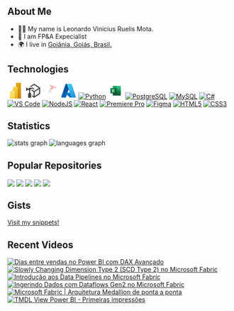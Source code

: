 ## About Me

* 🧙‍♂️ My name is Leonardo Vinicius Ruelis Mota.
* 🚀 I am FP&A Expecialist 
* 🌍 I live in [Goiânia, Goiás, Brasil.](https://maps.app.goo.gl/mUWSFz7Pe59xNF7q6)

## Technologies

<div align="left">
  <a href="https://www.microsoft.com/en-usr/power-platform/products/power-bi" target="_blank" rel="noreferrer"><img src="https://github.com/alisonpezzott/alisonpezzott/blob/main/assets/powerbi.png"  width="36" height="36" alt="Microsoft Power BI" /></a>
  <a href="https://www.sqlbi.com/tools/tabular-editor" target="_blank" rel="noreferrer"><img src="https://github.com/alisonpezzott/alisonpezzott/blob/main/assets/tabular-editor.png"  width="36" height="36" alt="Tabular Editor" /></a>
  <a href="https://www.microsoft.com/en-us/sql-server" target="_blank" rel="noreferrer"><img src="https://github.com/alisonpezzott/alisonpezzott/blob/main/assets/sql-server.png"  width="36" height="36" alt="Microsoft SQL Server" /></a>
  <a href="https://portal.azure.com" target="_blank" rel="noreferrer"><img src="https://github.com/alisonpezzott/alisonpezzott/blob/main/assets/azure.png"  width="36" height="36" alt="Microsoft Azure" /></a>
  <a href="https://www.python.org/" target="_blank" rel="noreferrer"><img src="https://raw.githubusercontent.com/danielcranney/readme-generator/main/public/icons/skills/python-colored.svg" width="36" height="36" alt="Python" /></a>
  <a href="https://microsoft.com/excel" target="_blank" rel="noreferrer"><img src="https://github.com/alisonpezzott/alisonpezzott/blob/main/assets/excel.png"  width="36" height="36" alt="Microsoft Excel" /></a>
  <a href="https://www.postgresql.org/" target="_blank" rel="noreferrer"><img src="https://raw.githubusercontent.com/danielcranney/readme-generator/main/public/icons/skills/postgresql-colored.svg" width="36" height="36" alt="PostgreSQL" /></a>
  <a href="https://www.mysql.com/" target="_blank" rel="noreferrer"><img src="https://raw.githubusercontent.com/danielcranney/readme-generator/main/public/icons/skills/mysql-colored.svg" width="36" height="36" alt="MySQL" /></a>
  <a href="https://docs.microsoft.com/en-us/dotnet/csharp/" target="_blank" rel="noreferrer"><img src="https://raw.githubusercontent.com/danielcranney/readme-generator/main/public/icons/skills/csharp-colored.svg" width="36" height="36" alt="C#" /></a>
  <a href="https://code.visualstudio.com/" target="_blank" rel="noreferrer"><img src="https://raw.githubusercontent.com/danielcranney/readme-generator/main/public/icons/skills/visualstudiocode.svg" width="36" height="36" alt="VS Code" /></a>
  <a href="https://nodejs.org/en/" target="_blank" rel="noreferrer"><img src="https://raw.githubusercontent.com/danielcranney/readme-generator/main/public/icons/skills/nodejs-colored.svg" width="36" height="36" alt="NodeJS" /></a>
  <a href="https://reactjs.org/" target="_blank" rel="noreferrer"><img src="https://raw.githubusercontent.com/danielcranney/readme-generator/main/public/icons/skills/react-colored.svg" width="36" height="36" alt="React" /></a>
  <a href="https://www.adobe.com/uk/products/premiere.html" target="_blank" rel="noreferrer"><img src="https://raw.githubusercontent.com/danielcranney/readme-generator/main/public/icons/skills/premierepro-colored-dark.svg" width="36" height="36" alt="Premiere Pro" /></a>
  <a href="https://www.figma.com/" target="_blank" rel="noreferrer"><img src="https://raw.githubusercontent.com/danielcranney/readme-generator/main/public/icons/skills/figma-colored.svg" width="36" height="36" alt="Figma" /></a>
  <a href="https://developer.mozilla.org/en-US/docs/Glossary/HTML5" target="_blank" rel="noreferrer"><img src="https://raw.githubusercontent.com/danielcranney/readme-generator/main/public/icons/skills/html5-colored.svg" width="36" height="36" alt="HTML5" /></a>
  <a href="https://www.w3.org/TR/CSS/#css" target="_blank" rel="noreferrer"><img src="https://raw.githubusercontent.com/danielcranney/readme-generator/main/public/icons/skills/css3-colored.svg" width="36" height="36" alt="CSS3" /></a>
  
</div>

## Statistics

<div>
  <img align="top" src="https://github-readme-stats.vercel.app/api?username=alisonpezzott&hide_title=false&hide_rank=false&show_icons=true&include_all_commits=true&count_private=true&bg_color=00000000&disable_animations=false&locale=en&hide_border=true&order=1" alt="stats graph"  />
  <img align="top" src="https://github-readme-stats.vercel.app/api/top-langs?username=alisonpezzott&locale=en&hide_title=false&layout=compact&bg_color=00000000&langs_count=10&hide_border=true&order=2&hide=roff"  alt="languages graph"  />
</div>

## Popular Repositories

<div>
  <a href="https://github.com/alisonpezzott/calendar_periods_time_tables_power_bi"><img align="center" src="https://github-readme-stats.vercel.app/api/pin/?username=alisonpezzott&repo=calendar_periods_time_tables_power_bi&bg_color=00000000&hide_border=true&locale=en" /></a>
  <a href="https://github.com/alisonpezzott/contribuicoes-comunidade"><img align="center" src="https://github-readme-stats.vercel.app/api/pin/?username=alisonpezzott&repo=contribuicoes-comunidade&bg_color=00000000&hide_border=true&locale=en" /></a>
  <a href="https://github.com/alisonpezzott/tmdl-calendario"><img align="center" src="https://github-readme-stats.vercel.app/api/pin/?username=alisonpezzott&repo=tmdl-calendario&bg_color=00000000&hide_border=true&locale=en" /></a>  
  <a href="https://github.com/alisonpezzott/documentacao-daxstudio"><img align="center" src="https://github-readme-stats.vercel.app/api/pin/?username=alisonpezzott&repo=documentacao-daxstudio&bg_color=00000000&hide_border=true&locale=en" /></a>
  <a href="https://github.com/alisonpezzott/youtube-20231120-live-como-evoluir-dax"><img align="center" src="https://github-readme-stats.vercel.app/api/pin/?username=alisonpezzott&repo=youtube-20231120-live-como-evoluir-dax&bg_color=00000000&hide_border=true&locale=en" /></a>
</div>

## Gists
[Visit my snippets!](https://gist.github.com/alisonpezzott) 

## Recent Videos

<!-- BEGIN YOUTUBE-CARDS -->
[![Dias entre vendas no Power BI com DAX Avançado](https://ytcards.demolab.com/?id=1dhg2yyiEOA&title=Dias+entre+vendas+no+Power+BI+com+DAX+Avan%C3%A7ado&lang=en&timestamp=1738709987&background_color=%230d1117&title_color=%23ffffff&stats_color=%23dedede&max_title_lines=1&width=250&border_radius=5 "Dias entre vendas no Power BI com DAX Avançado")](https://www.youtube.com/watch?v=1dhg2yyiEOA)
[![Slowly Changing Dimension Type 2 (SCD Type 2) no Microsoft Fabric](https://ytcards.demolab.com/?id=vGP4Ud2kFZo&title=Slowly+Changing+Dimension+Type+2+%28SCD+Type+2%29+no+Microsoft+Fabric&lang=en&timestamp=1738235471&background_color=%230d1117&title_color=%23ffffff&stats_color=%23dedede&max_title_lines=1&width=250&border_radius=5 "Slowly Changing Dimension Type 2 (SCD Type 2) no Microsoft Fabric")](https://www.youtube.com/watch?v=vGP4Ud2kFZo)
[![Introdução aos Data Pipelines no Microsoft Fabric](https://ytcards.demolab.com/?id=gFN8_qEpJHg&title=Introdu%C3%A7%C3%A3o+aos+Data+Pipelines+no+Microsoft+Fabric&lang=en&timestamp=1737930392&background_color=%230d1117&title_color=%23ffffff&stats_color=%23dedede&max_title_lines=1&width=250&border_radius=5 "Introdução aos Data Pipelines no Microsoft Fabric")](https://www.youtube.com/watch?v=gFN8_qEpJHg)
[![Ingerindo Dados com Dataflows Gen2 no Microsoft Fabric](https://ytcards.demolab.com/?id=GBglKCRVyak&title=Ingerindo+Dados+com+Dataflows+Gen2+no+Microsoft+Fabric&lang=en&timestamp=1737678155&background_color=%230d1117&title_color=%23ffffff&stats_color=%23dedede&max_title_lines=1&width=250&border_radius=5 "Ingerindo Dados com Dataflows Gen2 no Microsoft Fabric")](https://www.youtube.com/watch?v=GBglKCRVyak)
[![Microsoft Fabric | Arquitetura Medallion de ponta a ponta](https://ytcards.demolab.com/?id=4t7d41RyCt4&title=Microsoft+Fabric+%7C+Arquitetura+Medallion+de+ponta+a+ponta&lang=en&timestamp=1737367203&background_color=%230d1117&title_color=%23ffffff&stats_color=%23dedede&max_title_lines=1&width=250&border_radius=5 "Microsoft Fabric | Arquitetura Medallion de ponta a ponta")](https://www.youtube.com/watch?v=4t7d41RyCt4)
[![TMDL View Power BI - Primeiras impressões](https://ytcards.demolab.com/?id=RO35mRk02bI&title=TMDL+View+Power+BI+-+Primeiras+impress%C3%B5es&lang=en&timestamp=1737020331&background_color=%230d1117&title_color=%23ffffff&stats_color=%23dedede&max_title_lines=1&width=250&border_radius=5 "TMDL View Power BI - Primeiras impressões")](https://www.youtube.com/watch?v=RO35mRk02bI)
<!-- END YOUTUBE-CARDS -->






